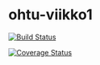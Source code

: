 # ohtu-viikko1

[![Build Status](https://travis-ci.org/inhu/ohtu-viikko1.svg?branch=master)](https://travis-ci.org/inhu/ohtu-viikko1)

[![Coverage Status](https://coveralls.io/repos/github/inhu/ohtu-viikko1/badge.svg?branch=master)](https://coveralls.io/github/inhu/ohtu-viikko1?branch=master)
